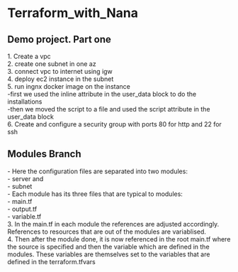 <h1>Terraform_with_Nana</h1>
<h2>Demo project. Part one</h2>
1. Create a vpc <br>
2. create one subnet in one az<br>
3. connect vpc to internet using igw<br>
4. deploy ec2 instance in the subnet <br>
5. run ingnx docker image on the instance <br>
-first we used the inline attribute in the user_data block to do the installations <br>
-then we moved the script to a file and used the script attribute in the user_data block<br>
6. Create and configure a security group with ports 80 for http and 22 for ssh

<h2>Modules Branch</h2>
- Here the configuration files are separated into two modules:<br>
    - server and<br>
    - subnet<br>
- Each module has its three files that are typical to modules:<br>
    - main.tf<br>
    - output.tf<br>
    - variable.tf<br>
3. In the main.tf in each module the references are adjusted accordingly. References to resources that are out of the modules are variablised.<br>
4. Then after the module done, it is now referenced in the root main.tf where the source is specified and then the variable which are defined in the modules. These variables are themselves set to the variables that are defined in the terraform.tfvars